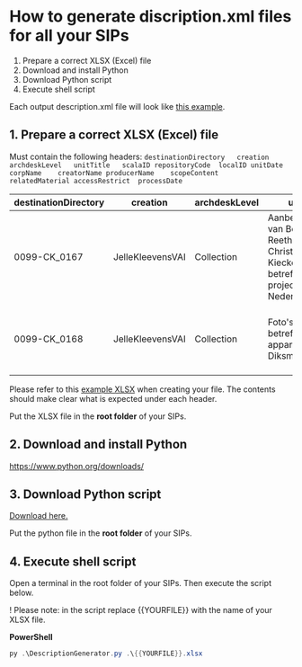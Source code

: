 # How to generate discription.xml files for all your SIPs

1. Prepare a correct XLSX (Excel) file
2. Download and install Python
3. Download Python script
4. Execute shell script

Each output description.xml file will look like [this example](https://github.com/Automatic-Ingest-Digital-Archives/SCALA/blob/main/Manual%20Ingest/DescriptionXML/ExampleXmlOutput.xml).

## 1. Prepare a correct XLSX (Excel) file

Must contain the following headers:
`destinationDirectory	creation	archdeskLevel	unitTitle	scalaID	repositoryCode	localID	unitDate	corpName	creatorName	producerName	scopeContent	relatedMaterial	accessRestrict	processDate
`

| destinationDirectory | creation         | archdeskLevel | unitTitle                                                                                          | scalaID | repositoryCode | localID      | unitDate  | corpName | creatorName | producerName | scopeContent                                                                                                                                                                                                                                   | relatedMaterial | accessRestrict               | processDate |
|----------------------|------------------|---------------|----------------------------------------------------------------------------------------------------|---------|----------------|--------------|-----------|----------|-------------|--------------|------------------------------------------------------------------------------------------------------------------------------------------------------------------------------------------------------------------------------------------------|-----------------|------------------------------|-------------|
| 0099-CK_0167         | JelleKleevensVAI | Collection    | Aanbevelingsbrief van Bob van Reeth   voor Christian Kieckens betreffende een project te Nederland |         | BE/653717      | 0099-CK_0167 | 2010/..   | Vai      | Vai         | SCALA?       | Bevat 3 scans van een vraag van Cees Nagelkerke aan Bob van Reeth. |                 | Enkel raadpleegbaar door Vai | 23/09/2021  |
| 0099-CK_0168         | JelleKleevensVAI | Collection    | Foto's betreffende een appartement   te Diksmuide                                                  |         | BE/653717      | 0099-CK_0168 | 2005/2016 | Vai      | Vai         | SCALA?       | Bevat foto's allerlei betreffende een appartement in Diksmuide. |                 | Enkel raadpleegbaar door Vai | 23/09/2021  |

Please refer to this [example XLSX](https://github.com/Automatic-Ingest-Digital-Archives/SCALA/blob/main/Manual%20Ingest/DescriptionXML/ExampleDescriptions.xlsx) when creating your file. The contents should make clear what is expected under each header.

Put the XLSX file in the **root folder** of your SIPs.

## 2. Download and install Python

https://www.python.org/downloads/

## 3. Download Python script

[Download here.](https://github.com/Automatic-Ingest-Digital-Archives/SCALA/blob/main/Manual%20Ingest/DescriptionXML/DescriptionGenerator.py)

Put the python file in the **root folder** of your SIPs.

## 4. Execute shell script

Open a terminal in the root folder of your SIPs. Then execute the script below.

! Please note: in the script replace {{YOURFILE}} with the name of your XLSX file.

<b>PowerShell</b>

```powershell
py .\DescriptionGenerator.py .\{{YOURFILE}}.xlsx
```

